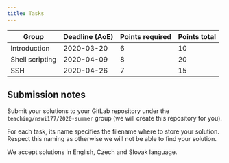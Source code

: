 ```yaml
---
title: Tasks
---
```


<table class="tabular">
<thead><tr>
  <th>Group</th>
  <th>Deadline (AoE)</th>
  <th>Points required</th>
  <th>Points total</th>
</tr></thead>
<tbody>
<tr>
    <td>Introduction</td>
    <td>2020-03-20</td>
    <td>6</td>
    <td>10
  </tr>
<tr>
    <td>Shell scripting</td>
    <td>2020-04-09</td>
    <td>8</td>
    <td>20
  </tr>
<tr>
    <td>SSH</td>
    <td>2020-04-26</td>
    <td>7</td>
    <td>15
  </tr>

</tbody>
</table>


## Submission notes

Submit your solutions to your GitLab repository under the
`teaching/nswi177/2020-summer` group
(we will create this repository for you).

For each task, its name specifies the filename where to store your solution.
Respect this naming as otherwise we will not be able to find your solution.

We accept solutions in English, Czech and Slovak language.

